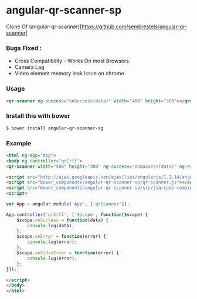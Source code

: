 angular-qr-scanner-sp
==================
Clone Of (angular-qr-scanner)[https://github.com/sembrestels/angular-qr-scanner]
 
### Bugs Fixed : 
* Cross Compatibility - Works On most Browsers
* Camera Lag
* Video element memory leak issue on chrome 

### Usage

```html
<qr-scanner ng-success="onSuccess(data)" width="400" height="300"></qr>
```

### Install this with bower 

```sh
$ bower install angular-qr-scanner-sg
```

### Example

```html
<html ng-app="App">
<body ng-controller="qrCrtl">
<qr-scanner width="400" height="300" ng-success="onSuccess(data)" ng-error="onError(error)" />

<script src="http://ajax.googleapis.com/ajax/libs/angularjs/1.2.14/angular.js"></script>
<script src="bower_components/angular-qr-scanner-sp/qr-scanner.js"></script>
<script src="bower_components/angular-qr-scanner-sp/src/jsqrcode-combined.min.js"></script>
<script>

var App = angular.module('App', ['qrScanner']);

App.controller('qrCrtl', ['$scope', function($scope) {
    $scope.onSuccess = function(data) {
        console.log(data);
    };
    $scope.onError = function(error) {
        console.log(error);
    };
    $scope.onVideoError = function(error) {
        console.log(error);
    };
}]);

</script>
</body>
</html>
```
